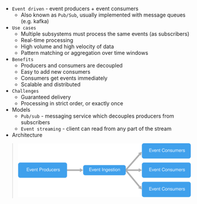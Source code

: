 * `Event driven` - event producers + event consumers
  * Also known as `Pub/Sub`, usually implemented with message queues (e.g. kafka) 
* `Use cases`
    * Multiple subsystems must process the same events (as subscribers)
    * Real-time processing
    * High volume and high velocity of data
    * Pattern matching or aggregation over time windows
* `Benefits`
    * Producers and consumers are decoupled
    * Easy to add new consumers
    * Consumers get events immediately
    * Scalable and distributed
* `Challenges`
    * Guaranteed delivery
    * Processing in strict order, or exactly once
* Models
    * `Pub/sub` - messaging service which decouples producers from subscribers
    * `Event streaming` - client can read from any part of the stream
* Architecture
> ![](event-driven.svg)
